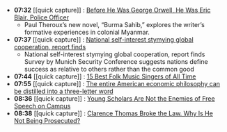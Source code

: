 - **07:32** [[quick capture]] : [Before He Was George Orwell, He Was Eric Blair, Police Officer](https://www.nytimes.com/2024/02/05/books/review/george-orwell-burma-sahib-paul-theroux.html)
	- Paul Theroux’s new novel, “Burma Sahib,” explores the writer’s formative experiences in colonial Myanmar.
- **07:37** [[quick capture]] : [National self-interest stymying global cooperation, report finds](https://www.theguardian.com/world/2024/feb/12/national-self-interest-stymying-global-cooperation-report-finds-munich-security-conference)
	- National self-interest stymying global cooperation, report finds
	  Survey by Munich Security Conference suggests nations define success as relative to others rather than the common good
- **07:44** [[quick capture]] : [15 Best Folk Music Singers of All Time](https://singersroom.com/w37/best-folk-music-singers-of-all-time/)
- **07:55** [[quick capture]] : [The entire American economic philosophy can be distilled into a three-letter word](https://www.forexlive.com/news/the-entire-american-economic-philosophy-can-be-distilled-into-a-three-letter-word-20240211/)
- **08:36** [[quick capture]] : [Young Scholars Are Not the Enemies of Free Speech on Campus](https://www.thecrimson.com/column/council-on-academic-freedom-at-harvard/article/2024/2/12/norris-academic-freedom/)
- **08:38** [[quick capture]] : [Clarence Thomas Broke the Law. Why Is He Not Being Prosecuted?](https://www.thenation.com/article/society/clarence-thomas-supreme-court-gifts-felony/)